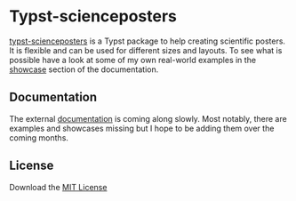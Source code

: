 # Typst-scienceposters

[typst-scienceposters](https://github.com/jonaspleyer/typst-scienceposters) is a Typst package to help creating scientific posters.
It is flexible and can be used for different sizes and layouts.
To see what is possible have a look at some of my own real-world examples in the [showcase](https://jonaspleyer.github.io/typst-scienceposters/showcase/) section of the documentation.

## Documentation
The external [documentation](https://jonaspleyer.github.io/typst-scienceposters/) is coming along slowly.
Most notably, there are examples and showcases missing but I hope to be adding them over the coming months.

## License
Download the [MIT License](https://www.mit.edu/~amini/LICENSE.md)

